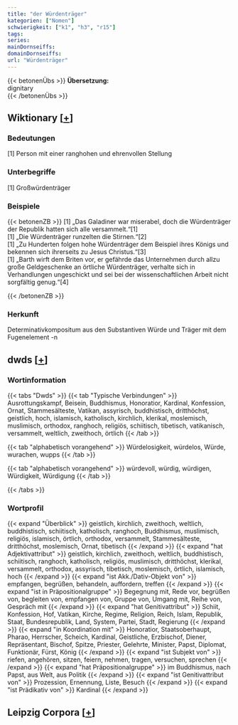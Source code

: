 ```yaml
---
title: "der Würdenträger"
kategorien: ["Nomen"]
schwierigkeit: ["k1", "h3", "r15"]
tags:
series:
mainDornseiffs:
domainDornseiffs:
url: "Würdenträger"
---
```


{{< betonenÜbs >}}
**Übersetzung:**  
dignitary  
{{< /betonenÜbs >}}

## Wiktionary [[+](https://de.wiktionary.org/wiki/Würdenträger)]

### Bedeutungen
[1] Person mit einer ranghohen und ehrenvollen Stellung  

### Unterbegriffe
[1] Großwürdenträger  

### Beispiele
{{< betonenZB >}}
[1] „Das Galadiner war miserabel, doch die Würdenträger der Republik hatten sich alle versammelt.“[1]  
[1] „Die Würdenträger runzelten die Stirnen.“[2]  
[1] „Zu Hunderten folgen hohe Würdenträger dem Beispiel ihres Königs und bekennen sich ihrerseits zu Jesus Christus.“[3]  
[1] „Barth wirft dem Briten vor, er gefährde das Unternehmen durch allzu große Geldgeschenke an örtliche Würdenträger, verhalte sich in Verhandlungen ungeschickt und sei bei der wissenschaftlichen Arbeit nicht sorgfältig genug.“[4]  

{{< /betonenZB >}}
### Herkunft
Determinativkompositum aus den Substantiven Würde und Träger mit dem Fugenelement -n  



## dwds [[+](https://www.dwds.de/wb/Würdenträger)]

### Wortinformation
{{< tabs "Dwds" >}}
{{< tab "Typische Verbindungen" >}}
Ausrottungskampf, Beisein, Buddhismus, Honoratior, Kardinal, Konfession, Ornat, Stammesälteste, Vatikan, assyrisch, buddhistisch, dritthöchst, geistlich, hoch, islamisch, katholisch, kirchlich, klerikal, moslemisch, muslimisch, orthodox, ranghoch, religiös, schiitisch, tibetisch, vatikanisch, versammelt, weltlich, zweithoch, örtlich
{{< /tab >}}

{{< tab "alphabetisch vorangehend" >}}
Würdelosigkeit, würdelos, Würde, wurachen, wupps
{{< /tab >}}

{{< tab "alphabetisch vorangehend" >}}
würdevoll, würdig, würdigen, Würdigkeit, Würdigung
{{< /tab >}}

{{< /tabs >}}

### Wortprofil
{{< expand "Überblick" >}} geistlich, kirchlich, zweithoch, weltlich, buddhistisch, schiitisch, katholisch, ranghoch, Buddhismus, muslimisch, religiös, islamisch, örtlich, orthodox, versammelt, Stammesälteste, dritthöchst, moslemisch, Ornat, tibetisch {{< /expand >}}
{{< expand "hat Adjektivattribut" >}} geistlich, kirchlich, zweithoch, weltlich, buddhistisch, schiitisch, ranghoch, katholisch, religiös, muslimisch, dritthöchst, klerikal, versammelt, orthodox, assyrisch, tibetisch, moslemisch, örtlich, islamisch, hoch {{< /expand >}}
{{< expand "ist Akk./Dativ-Objekt von" >}} empfangen, begrüßen, behandeln, auffordern, treffen {{< /expand >}}
{{< expand "ist in Präpositionalgruppe" >}} Begegnung mit, Rede vor, begrüßen von, begleiten von, empfangen von, Gruppe von, Umgang mit, Reihe von, Gespräch mit {{< /expand >}}
{{< expand "hat Genitivattribut" >}} Schiit, Konfession, Hof, Vatikan, Kirche, Regime, Religion, Reich, Islam, Republik, Staat, Bundesrepublik, Land, System, Partei, Stadt, Regierung {{< /expand >}}
{{< expand "in Koordination mit" >}} Honoratior, Staatsoberhaupt, Pharao, Herrscher, Scheich, Kardinal, Geistliche, Erzbischof, Diener, Repräsentant, Bischof, Spitze, Priester, Gelehrte, Minister, Papst, Diplomat, Funktionär, Fürst, König {{< /expand >}}
{{< expand "ist Subjekt von" >}} riefen, angehören, sitzen, feiern, nehmen, tragen, versuchen, sprechen {{< /expand >}}
{{< expand "hat Präpositionalgruppe" >}} im Buddhismus, nach Papst, aus Welt, aus Politik {{< /expand >}}
{{< expand "ist Genitivattribut von" >}} Prozession, Ernennung, Liste, Besuch {{< /expand >}}
{{< expand "ist Prädikativ von" >}} Kardinal {{< /expand >}}

## Leipzig Corpora [[+](https://corpora.uni-leipzig.de/en/res?word=Würdenträger&corpusId=deu_newscrawl-public_2018)]

